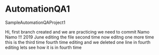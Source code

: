 # AutomationQA1
SampleAutomationQAProject1

Hi,
first branch created and we are practicing
we need to commit
Namo Namo !!!
2019 June
editing the file second time
now editng one more time this is the third time
fourth time editing
and we deleted one line in fourth editing
lets see how it is in fourth time
